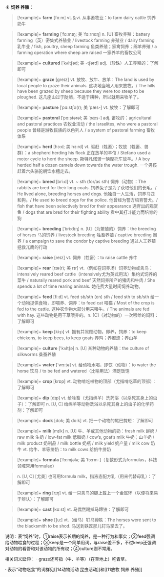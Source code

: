 ☀ <span class="category">**饲养 养殖：**</span>
>[!example]+ <span class="vocabulary">**farm**</span> [fɑːm] 
> <span class="definition">vt.＆vi. 从事畜牧业：</span>to farm dairy cattle 饲养奶牛
                      
>[!example]+ <span class="vocabulary">**farming**</span> [ˈfɑ:mɪŋ; 美 ˈfɑ:rmɪŋ]
> <span class="definition">n. [U] 畜牧养殖：</span>battery farming（英）密集式养殖业 / livestock farming 养殖业 / dairy farming 乳牛业 / fish, poultry, sheep farming 鱼类养殖；家禽饲养；绵羊养殖 / a farming operation where sheep are raised 一家养羊的畜牧公司
           
>[!example]+ <span class="vocabulary">**cultured**</span> [ˈkʌltʃəd; 美 -tʃərd]
> <span class="definition">adj.（珍珠）人工养殖的：</span>了解即可

>[!example]+ <span class="vocabulary">**graze**</span> [greɪz]
> <span class="definition">vt. 放牧、放牛、放羊：</span>The land is used by local people to graze their animals. 这块地当地人用来放牧。/ The hills have been grazed by sheep because they were too steep to be ploughed. 这几座山过于陡峭，不适于耕种，所以就用来牧羊了。           

>[!example]+ <span class="vocabulary">**pasture**</span> [ˈpɑ:stʃə(r); 美 ˈpæs-]
> <span class="definition">vt. 放牧：</span>了解即可
           
>[!example]+ <span class="vocabulary">**pastoral**</span> [ˈpɑ:stərəl; 美 ˈpæs-]
> <span class="definition">adj. 畜牧的：</span>agricultural and pastoral practices 农牧业活动 / the Israelites, who were a pastoral people 曾经是游牧民族的以色列人 / a system of pastoral farming 畜牧体系
        
>[!example]+ <span class="vocabulary">**herd**</span> [hɜ:d; 美 hɜ:rd]
> <span class="definition">vt. 驱赶（牲畜）；牧放（牲畜、兽群）：</span>a shepherd herding his flock 正在放羊的羊倌 / Stefano used a motor cycle to herd the sheep. 斯特凡诺骑一辆摩托车放羊。/ A boy herded half a dozen camels down towards the water trough. 一个男孩赶着六头骆驼朝饮水槽走去。

>[!example]+ <span class="vocabulary">**breed**</span> [bri:d]
> <span class="definition">vt. ~ sth (for/as sth) 饲养（动物）：</span>The rabbits are bred for their long coats. 饲养兔子是为了获取他们的长毛。/ He lived alone, breeding horses and dogs. 他独自一人生活，饲养马匹和狗。/ He used to breed dogs for the police. 他曾经为警方培育警犬。/ fish that have been selectively bred for their appearance 选育出的观赏鱼 / dogs that are bred for their fighting ability 看中其打斗能力而培育的狗
           
>[!example]+ <span class="vocabulary">**breeding**</span> [ˈbri:dɪŋ]
> <span class="definition">n. [U]（为繁殖的）饲养：</span>the breeding of horses 马的饲养 / livestock breeding 牲畜养殖 / captive breeding 圈养 / a campaign to save the condor by captive breeding 通过人工养殖拯救兀鹰的行动

>[!example]+ <span class="vocabulary">**raise**</span> [reɪz] 
> <span class="definition">vt. 饲养（牲畜）：</span>to raise cattle 养牛
           
>[!example]+ <span class="vocabulary">**rear**</span> [rɪə(r); 美 rɪr]
> <span class="definition">vt.（例如在饲养场）饲养动物或禽鸟：</span>intensively reared beef cattle（intensively尤为英式用法）集约式饲养的菜牛 / naturally reared pork and beef 天然饲养所产的猪肉和牛肉 / She spends a lot of time rearing animals. 她花费大量时间饲养动物。

>[!example]+ <span class="vocabulary">**feed**</span> [fi:d] 
> <span class="definition">vt. feed sb/sth (on) sth / feed sth to sb/sth 给一个动物提供食物，即喂养、饲养：</span>to feed cat 喂猫 / Most of the crop is fed to the cattle. 这种农作物大部分用来喂牛。/ The animals are fed with hay. 这些动物是用干草喂养的。<span class="definition">n. [C]（对动物的）一次喂给的饲料：</span>了解即可

>[!example]+ <span class="vocabulary">**keep**</span> [ki:p] 
> <span class="definition">vt. 拥有并照顾动物，即养，饲养：</span>to keep chickens, to keep bees, to keep goats 养鸡；养蜜蜂；养山羊

>[!example]+ <span class="vocabulary">**culture**</span> ['kʌltʃə] 
> <span class="definition">n. [U] 某种动物的养殖：</span>the culture of silkworms 桑蚕养殖

>[!example]+ <span class="vocabulary">**water**</span> ['wɔ:tə] 
> <span class="definition">vt. 给动物水喝，即饮（动物）：</span>to water the horse 饮马 / to be fed and watered（比喻用法）酒足饭饱

>[!example]+ <span class="vocabulary">**crop**</span> [krɒp] 
> <span class="definition">vt. 动物啃吃植物的顶部（尤指啃吃草的顶部）：</span>了解即可

>[!example]+ <span class="vocabulary">**dip**</span> [dɪp] 
> <span class="definition">vt. 给牲畜（尤指绵羊）洗药浴（以杀死其身上的虫子）：</span>了解即可 <span class="definition">n. [U, C] 给绵羊等动物洗浴以杀死其身上的虫子的化学药剂：</span>了解即可
           
>[!example]+ <span class="vocabulary">**dock**</span> [dɒk; 美 dɑ:k]
> <span class="definition">vt. 把一个动物的尾巴剪短：</span>了解即可

>[!example]+ <span class="vocabulary">**milk**</span> [mɪlk] 
> <span class="definition">n. [U] 牛、羊或其他动物的奶：</span>fresh milk 鲜奶 / raw milk 生奶 / low-fat milk 低脂奶 / cow’s, goat’s milk 牛奶；山羊奶 / milk product 奶制品 / milk bottle 奶瓶 / milk yield 奶产量 / milk cow 奶牛 <span class="definition">vt. 给牛、羊等挤奶：</span>to milk cows 给奶牛挤奶
           
>[!example]+ <span class="vocabulary">**formula**</span> [ˈfɔ:mjələ; 美 ˈfɔ:rm-]（复数形式为formulas，科技领域常用formulae）

> <span class="definition">n. [U, C] [尤美] 也可用formula milk，指液态配方乳（用来代替母乳）：</span>了解即可

>[!example]+ <span class="vocabulary">**ring**</span> [rɪŋ] 
> <span class="definition">vt. 给一只禽鸟的腿上戴上一个金属环（以便将来易于辨认）：</span>了解即可

>[!example]+ <span class="vocabulary">**cast**</span> [kɑːst] 
> <span class="definition">vt. 马偶然踢掉马蹄铁：</span>了解即可

>[!example]+ <span class="vocabulary">**shoe**</span> [ʃu:] 
> <span class="definition">vt.（给马）钉马蹄铁：</span>The horses were sent to the blacksmith to be shod. 马送到铁匠那儿钉马掌去了。

说明：表“饲养”时，①raise表示长期的饲养，是一种行为和事实；②feed强调给动物喂食的过程；③keep是一个简单用词，与raise差不多，不过keep还强调对动物的看管和对该动物的所有权；④culture则不常用。

相关词义延伸：
· graze还可指（牛、羊等）（在草地上）吃青草。

· 表示“动物吃食”的词群见[[14动物活动 昆虫活动]]和[[11放牧 饲养 养殖]]
